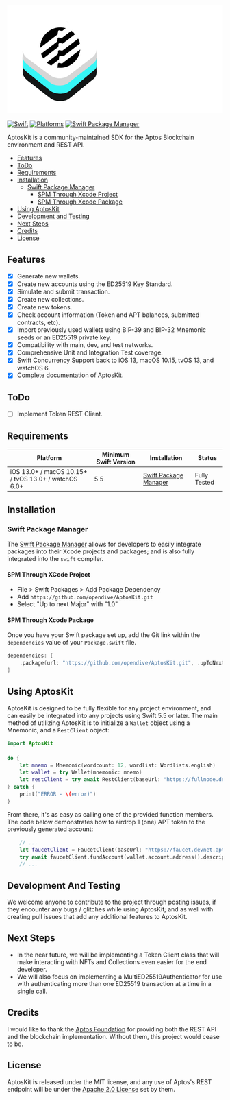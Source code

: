 ![AptosKit](./Resources/AptosKitBanner.png)

[![Swift](https://img.shields.io/badge/Swift-5.5_5.6_5.7-orange?style=flat-square)](https://img.shields.io/badge/Swift-5.5_5.6_5.7-Orange?style=flat-square)
[![Platforms](https://img.shields.io/badge/Platforms-macOS_iOS_tvOS_watchOS-green?style=flat-square)](https://img.shields.io/badge/Platforms-macOS_iOS_tvOS_watchOS-green?style=flat-square)
[![Swift Package Manager](https://img.shields.io/badge/Swift_Package_Manager-compatible-orange?style=flat-square)](https://img.shields.io/badge/Swift_Package_Manager-compatible-orange?style=flat-square)

AptosKit is a community-maintained SDK for the Aptos Blockchain environment and REST API.

- [Features](#features)
- [ToDo](#todo)
- [Requirements](#requirements)
- [Installation](#installation)
  - [Swift Package Manager](#swift-package-manager)
    - [SPM Through Xcode Project](#spm-through-xcode-project)
    - [SPM Through Xcode Package](#spm-through-xcode-package)
- [Using AptosKit](#using-aptoskit)
- [Development and Testing](#development-and-testing)
- [Next Steps](#next-steps)
- [Credits](#credits)
- [License](#license)

## Features

- [x] Generate new wallets.
- [x] Create new accounts using the ED25519 Key Standard.
- [x] Simulate and submit transaction.
- [x] Create new collections.
- [x] Create new tokens.
- [x] Check account information (Token and APT balances, submitted contracts, etc).
- [x] Import previously used wallets using BIP-39 and BIP-32 Mnemonic seeds or an ED25519 private key.
- [x] Compatibility with main, dev, and test networks.
- [x] Comprehensive Unit and Integration Test coverage.
- [x] Swift Concurrency Support back to iOS 13, macOS 10.15, tvOS 13, and watchOS 6.
- [x] Complete documentation of AptosKit.

## ToDo

- [ ] Implement Token REST Client.

## Requirements

| Platform | Minimum Swift Version | Installation | Status |
| --- | --- | --- | --- |
| iOS 13.0+ / macOS 10.15+ / tvOS 13.0+ / watchOS 6.0+ | 5.5 | [Swift Package Manager](#swift-package-manager) | Fully Tested |

## Installation

### Swift Package Manager

The [Swift Package Manager](https://swift.org/package-manager/) allows for developers to easily integrate packages into their Xcode projects and packages; and is also fully integrated into the `swift` compiler.

#### SPM Through XCode Project

* File > Swift Packages > Add Package Dependency
* Add `https://github.com/opendive/AptosKit.git`
* Select "Up to next Major" with "1.0"

#### SPM Through Xcode Package

Once you have your Swift package set up, add the Git link within the `dependencies` value of your `Package.swift` file.

```swift
dependencies: [
    .package(url: "https://github.com/opendive/AptosKit.git", .upToNextMajor(from: "1.0"))
]
```

## Using AptosKit

AptosKit is designed to be fully flexible for any project environment, and can easily be integrated into any projects using Swift 5.5 or later. The main method of utilizing AptosKit is to initialize a `Wallet` object using a Mnemonic, and a `RestClient` object:

```swift
import AptosKit

do {
    let mnemo = Mnemonic(wordcount: 12, wordlist: Wordlists.english)
    let wallet = try Wallet(mnemonic: mnemo)
    let restClient = try await RestClient(baseUrl: "https://fullnode.devnet.aptoslabs.com/v1")
} catch {
    print("ERROR - \(error)")
}
```

From there, it's as easy as calling one of the provided function members. The code below demonstrates how to airdrop 1 (one) APT token to the previously generated account:

```swift
    // ...
    let faucetClient = FaucetClient(baseUrl: "https://faucet.devnet.aptoslabs.com", restClient: restClient)
    try await faucetClient.fundAccount(wallet.account.address().description, 100_000_000)
    // ...
```

## Development And Testing

We welcome anyone to contribute to the project through posting issues, if they encounter any bugs / glitches while using AptosKit; and as well with creating pull issues that add any additional features to AptosKit.

## Next Steps

* In the near future, we will be implementing a Token Client class that will make interacting with NFTs and Collections even easier for the end developer.
* We will also focus on implementing a MultiED25519Authenticator for use with authenticating more than one ED25519 transaction at a time in a single call.

## Credits

I would like to thank the [Aptos Foundation](https://aptosfoundation.org) for providing both the REST API and the blockchain implementation. Without them, this project would cease to be.

## License

AptosKit is released under the MIT license, and any use of Aptos's REST endpoint will be under the [Apache 2.0 License](https://www.apache.org/licenses/LICENSE-2.0.html) set by them.
